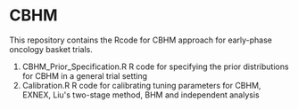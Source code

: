 # CBHM
This repository contains the Rcode for CBHM approach for early-phase oncology basket trials.

1. CBHM_Prior_Specification.R  R code for specifying the prior distributions for CBHM in a general trial setting
2. Calibration.R               R code for calibrating tuning parameters for CBHM, EXNEX, Liu's two-stage method, BHM and independent analysis

